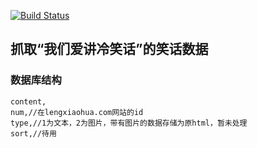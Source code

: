 [![Build Status](https://travis-ci.org/Laily123/lengxiaohua.svg?branch=master)](https://travis-ci.org/Laily123/lengxiaohua)
## 抓取“我们爱讲冷笑话”的笑话数据
### 数据库结构
    content,
    num,//在lengxiaohua.com网站的id
    type,//1为文本，2为图片，带有图片的数据存储为原html，暂未处理
    sort,//待用
